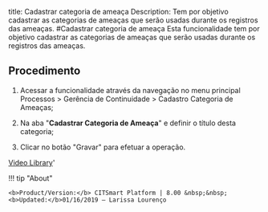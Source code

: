 title: Cadastrar categoria de ameaça
Description: Tem por objetivo cadastrar as categorias de ameaças que serão usadas durante os registros das ameaças. 
#Cadastrar categoria de ameaça
Esta funcionalidade tem por objetivo cadastrar as categorias de ameaças que serão usadas durante os registros das ameaças.

Procedimento
------------

1.  Acessar a funcionalidade através da navegação no menu principal Processos \>
    Gerência de Continuidade \> Cadastro Categoria de Ameaças;

2.  Na aba "**Cadastrar Categoria de Ameaça**" e definir o título desta
    categoria;

3.  Clicar no botão "Gravar" para efetuar a operação.

<i class='fa fa-youtube-play  fa-2x' style='color:#97ce17;vertical-align: middle;'> </i> [Video Library](https://www.youtube.com/playlist?list=PLB5qK2uzf2RPHLLyCQ9CqOeIt08azAa6k)'

!!! tip "About"

    <b>Product/Version:</b> CITSmart Platform | 8.00 &nbsp;&nbsp;
    <b>Updated:</b>01/16/2019 – Larissa Lourenço
